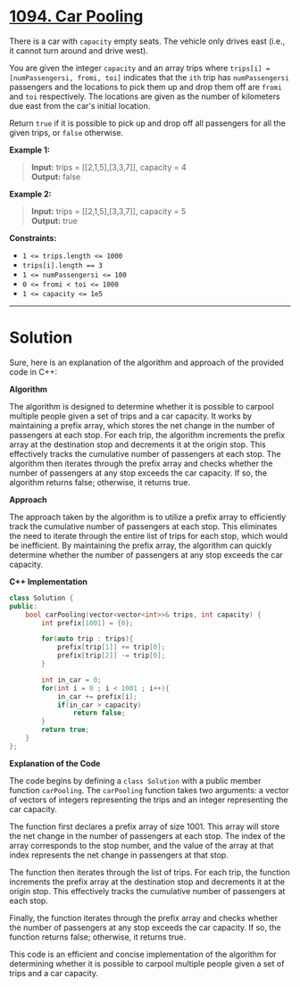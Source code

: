 # [1094. Car Pooling](https://leetcode.com/problems/car-pooling/)

There is a car with `capacity` empty seats. The vehicle only drives east (i.e., it cannot turn around and drive west).

You are given the integer `capacity` and an array trips where `trips[i] = [numPassengersi, fromi, toi]` indicates that the `ith` trip has `numPassengersi` passengers and the locations to pick them up and drop them off are `fromi` and `toi` respectively. The locations are given as the number of kilometers due east from the car's initial location.

Return `true` if it is possible to pick up and drop off all passengers for all the given trips, or `false` otherwise.

**Example 1:**

>**Input:** trips = [[2,1,5],[3,3,7]], capacity = 4<br>
**Output:** false

**Example 2:**

>**Input:** trips = [[2,1,5],[3,3,7]], capacity = 5<br>
**Output:** true 

**Constraints:**

- `1 <= trips.length <= 1000`
- `trips[i].length == 3`
- `1 <= numPassengersi <= 100`
- `0 <= fromi < toi <= 1000`
- `1 <= capacity <= 1e5`
---
# Solution

Sure, here is an explanation of the algorithm and approach of the provided code in C++:

**Algorithm**

The algorithm is designed to determine whether it is possible to carpool multiple people given a set of trips and a car capacity. It works by maintaining a prefix array, which stores the net change in the number of passengers at each stop. For each trip, the algorithm increments the prefix array at the destination stop and decrements it at the origin stop. This effectively tracks the cumulative number of passengers at each stop. The algorithm then iterates through the prefix array and checks whether the number of passengers at any stop exceeds the car capacity. If so, the algorithm returns false; otherwise, it returns true.

**Approach**

The approach taken by the algorithm is to utilize a prefix array to efficiently track the cumulative number of passengers at each stop. This eliminates the need to iterate through the entire list of trips for each stop, which would be inefficient. By maintaining the prefix array, the algorithm can quickly determine whether the number of passengers at any stop exceeds the car capacity.

**C++ Implementation**

```c++
class Solution {
public:
    bool carPooling(vector<vector<int>>& trips, int capacity) {
        int prefix[1001] = {0};

        for(auto trip : trips){
            prefix[trip[1]] += trip[0];
            prefix[trip[2]] -= trip[0];
        }

        int in_car = 0;
        for(int i = 0 ; i < 1001 ; i++){
            in_car += prefix[i];
            if(in_car > capacity)
                return false;
        }
        return true;
    }
};
```

**Explanation of the Code**

The code begins by defining a `class Solution` with a public member function `carPooling`. The `carPooling` function takes two arguments: a vector of vectors of integers representing the trips and an integer representing the car capacity.

The function first declares a prefix array of size 1001. This array will store the net change in the number of passengers at each stop. The index of the array corresponds to the stop number, and the value of the array at that index represents the net change in passengers at that stop.

The function then iterates through the list of trips. For each trip, the function increments the prefix array at the destination stop and decrements it at the origin stop. This effectively tracks the cumulative number of passengers at each stop.

Finally, the function iterates through the prefix array and checks whether the number of passengers at any stop exceeds the car capacity. If so, the function returns false; otherwise, it returns true.

This code is an efficient and concise implementation of the algorithm for determining whether it is possible to carpool multiple people given a set of trips and a car capacity.